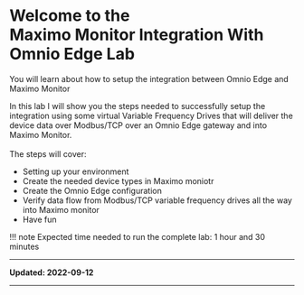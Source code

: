 # Welcome to the </br>Maximo Monitor Integration With Omnio Edge Lab
You will learn about how to setup the integration between Omnio Edge and Maximo Monitor

In this lab I will show you the steps needed to successfully setup the integration using some virtual Variable Frequency Drives that will deliver the device data over Modbus/TCP over an Omnio Edge gateway and into Maximo Monitor.</br></br>
The steps will cover:

* Setting up your environment
* Create the needed device types in Maximo moniotr
* Create the Omnio Edge configuration
* Verify data flow from Modbus/TCP variable frequency drives all the way into Maximo monitor
* Have fun

!!! note
    Expected time needed to run the complete lab: 1 hour and 30 minutes

---

**Updated: 2022-09-12**

---